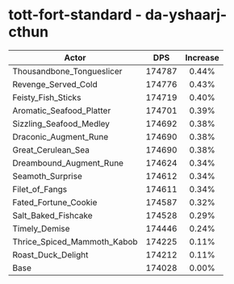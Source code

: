 # tott-fort-standard - da-yshaarj-cthun
| Actor | DPS | Increase |
|---|:---:|:---:|
|Thousandbone_Tongueslicer|174787|0.44%|
|Revenge_Served_Cold|174776|0.43%|
|Feisty_Fish_Sticks|174719|0.40%|
|Aromatic_Seafood_Platter|174701|0.39%|
|Sizzling_Seafood_Medley|174692|0.38%|
|Draconic_Augment_Rune|174690|0.38%|
|Great_Cerulean_Sea|174690|0.38%|
|Dreambound_Augment_Rune|174624|0.34%|
|Seamoth_Surprise|174612|0.34%|
|Filet_of_Fangs|174611|0.34%|
|Fated_Fortune_Cookie|174587|0.32%|
|Salt_Baked_Fishcake|174528|0.29%|
|Timely_Demise|174446|0.24%|
|Thrice_Spiced_Mammoth_Kabob|174225|0.11%|
|Roast_Duck_Delight|174212|0.11%|
|Base|174028|0.00%|
